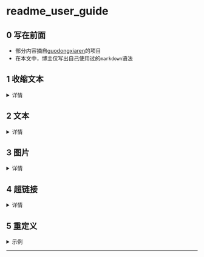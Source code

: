 # readme_user_guide

## 0 写在前面
- 部分内容摘自[guodongxiaren](https://github.com/guodongxiaren/README)的项目
- 在本文中，博主仅写出自己使用过的`markdown`语法

## 1 收缩文本
<details>
<summary>详情</summary>  
  
- 使用如下代码
```
<details>
<summary>详情</summary>  
    
xxx
</details>
```  
</details>

## 2 文本
  
<details>
<summary>详情</summary>  
  
- 空格  
  示例
  ```
  一个空格&nbsp;
  两个空格&ensp;
  四个空格&emsp;
  细空格&thinsp;
  ```
  一个空格|&nbsp;|两个空格|&ensp;|四个空格|&emsp;|细空格|&thinsp;|  
- 换行  
  直接回车不能换行  
  在上一行结尾打出两个空格  
  这就是示例  
- 高亮  
  使用键盘上`tab`上边的反引号  
  单行-单对反引号，多行-三对反引号  
  示例  
  `这是单行文本`  
  ```
  这是多行文本
  这是多行文本
  这是多行文本
  ```
 - 字体格式&表格  

  |语法|效果|
  |----|-----|
  |`*斜体1*`|*斜体1*|
  |`_斜体2_`| _斜体2_|
  |`**粗体1**`|**粗体1**|
  |`__粗体2__`|__粗体2__|
  |`这是一个 ~~删除线~~`|这是一个 ~~删除线~~|
  |`***斜粗体1***`|***斜粗体1***|
  |`___斜粗体2___`|___斜粗体2___|
  |`***~~斜粗体删除线1~~***`|***~~斜粗体删除线1~~***|
  |`~~***斜粗体删除线2***~~`|~~***斜粗体删除线2***~~|  
</details>

## 3 图片
<details>
<summary>详情</summary>  
    
  - __建议将所需图片上传至自己的github__  
  [这是个教程](https://github.com/dazhuang17/github_user_guide/tree/main/git_user_guide)  
  
  基本格式：  
  `![alt](URL title)`  
  alt和title即对应HTML中的alt和title属性（都可省略）：  
  - alt表示图片显示失败时的替换文本
  - title表示鼠标悬停在图片时的显示文本（注意这里要加引号）
  - __URL可以重定义__，例如下面的表格3，__note:文字超链接也适用__  
  
  |#|语法|效果|
  |---|---|----
  |1|`![baidu](http://www.baidu.com/img/bdlogo.gif "百度logo")`|![baidu](http://www.baidu.com/img/bdlogo.gif "百度logo")
  |2|`![Image text](/readme_style/images/0.jpg)`|![Image text](/readme_style/images/0.jpg)
  |3|`![][touxiang-logo]`|![][touxiang-logo]

</details> 
  
  
## 4 超链接
<details>
<summary>详情</summary>  
    
- 文字链接  
[这是一个文字链接](https://github.com/dazhuang17)，指向dazhuang17的github。  
  示例  
  `[这是一个文字链接](https://github.com/dazhuang17)`  
  一般的，将[]作为ui显示载体，()内为链接地址。  
  同时也可以进行链接地址重定义，[这是一个文字链接][Github]，示例  
  `[这是一个文字链接][Github]`
- 图片链接  
  示例  
  `[![alt](URL)](URL)`  
  其中`![alt](URL)`为图片地址，`(URL)`为链接地址  
  __参考重定义，可灵活配置__
  
|#|语法|效果|
|---|----|:---:|
|1|`[![china-logo]](http://www.gov.cn/)`|[![china-logo]](http://www.gov.cn/)|
|2|`[![](/readme_style/images/1.jpg)][china]`|[![](/readme_style/images/1.jpg)][china]|
|3|`[![china-logo]][china]`|[![china-logo]][china]|
  
</details>

## 5 重定义
<details>
<summary>示例</summary>  
    
  ```
  [GitHub]:https://github.com/dazhuang17 
  [china]:http://www.gov.cn/
  [touxiang-logo]:/readme_style/images/0.jpg
  [china-logo]:/readme_style/images/1.jpg
  ```
</details>

--------------------------------
[GitHub]:https://github.com/dazhuang17 
[china]:http://www.gov.cn/
[touxiang-logo]:/readme_style/images/0.jpg
[china-logo]:/readme_style/images/1.jpg



